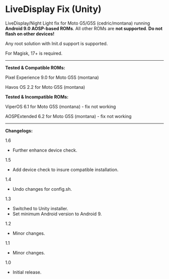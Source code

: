# LiveDisplay Fix (Unity)
LiveDisplay/Night Light fix for Moto G5/G5S (cedric/montana) running **Android 9.0 AOSP-based ROMs**. All other ROMs are **not supported**. **Do not flash on other devices!**

Any root solution with Init.d support is supported.

For Magisk, 17+ is required.

---

**Tested & Compatible ROMs:**

Pixel Experience 9.0 for Moto G5S (montana)

Havos OS 2.2 for Moto G5S (montana)

**Tested & Incompatible ROMs:**

ViperOS 6.1 for Moto G5S (montana) - fix not working

AOSPExtended 6.2 for Moto G5S (montana) - fix not working

---

**Changelogs:**

1.6 

- Further enhance device check.

1.5

- Add device check to insure compatible installation.

1.4

- Undo changes for config.sh.

1.3

- Switched to Unity installer.
- Set minimum Android version to Android 9.

1.2

- Minor changes.

1.1

- Minor changes.

1.0

- Initial release.
